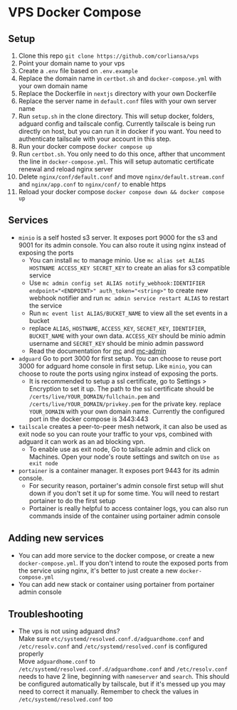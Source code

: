 # VPS Docker Compose

## Setup

1. Clone this repo
   `git clone https://github.com/corliansa/vps`
1. Point your domain name to your vps
1. Create a `.env` file based on `.env.example`
1. Replace the domain name in `certbot.sh` and `docker-compose.yml` with your own domain name
1. Replace the Dockerfile in `nextjs` directory with your own Dockerfile
1. Replace the server name in `default.conf` files with your own server name
1. Run `setup.sh` in the clone directory.
   This will setup docker, folders, adguard config and tailscale config. Currently tailscale is being run directly on host, but you can run it in docker if you want. You need to authenticate tailscale with your account in this step.
1. Run your docker compose `docker compose up`
1. Run `certbot.sh`. You only need to do this once, afther that uncomment the line in `docker-compose.yml`. This will setup automatic certificate renewal and reload nginx server
2. Delete `nginx/conf/default.conf` and move `nginx/default.stream.conf` and `nginx/app.conf` to `nginx/conf/` to enable https
3. Reload your docker compose `docker compose down && docker compose up`

## Services

- `minio` is a self hosted s3 server. It exposes port 9000 for the s3 and 9001 for its admin console. You can also route it using nginx instead of exposing the ports
  - You can install `mc` to manage minio. Use `mc alias set ALIAS HOSTNAME ACCESS_KEY SECRET_KEY` to create an alias for s3 compatible service
  - Use `mc admin config set ALIAS notify_webhook:IDENTIFIER endpoint="<ENDPOINT>" auth_token="<string>"` to create new webhook notifier and run `mc admin service restart ALIAS` to restart the service
  - Run `mc event list ALIAS/BUCKET_NAME` to view all the set events in a bucket
  - replace `ALIAS`, `HOSTNAME`, `ACCESS_KEY`, `SECRET_KEY`, `IDENTIFIER`, `BUCKET_NAME` with your own data. `ACCESS_KEY` should be minio admin username and `SECRET_KEY` should be minio admin password
  - Read the documentation for [mc](https://min.io/docs/minio/linux/reference/minio-mc.html) and [mc-admin](https://min.io/docs/minio/linux/reference/minio-mc-admin.html)
- `adguard` Go to port 3000 for first setup. You can choose to reuse port 3000 for adguard home console in first setup. Like `minio`, you can choose to route the ports using nginx instead of exposing the ports.
  - It is recommended to setup a ssl certificate, go to Settings > Encryption to set it up. The path to the ssl certificate should be `/certs/live/YOUR_DOMAIN/fullchain.pem` and `/certs/live/YOUR_DOMAIN/privkey.pem` for the private key. replace `YOUR_DOMAIN` with your own domain name. Currently the configured port in the docker compose is 3443:443
- `tailscale` creates a peer-to-peer mesh network, it can also be used as exit node so you can route your traffic to your vps, combined with adguard it can work as an ad blocking vpn.
  - To enable use as exit node, Go to tailscale admin and click on Machines. Open your node's route settings and switch on `Use as exit node`
- `portainer` is a container manager. It exposes port 9443 for its admin console.
  - For security reason, portainer's admin console first setup will shut down if you don't set it up for some time. You will need to restart portainer to do the first setup
  - Portainer is really helpful to access container logs, you can also run commands inside of the container using portainer admin console

## Adding new services

- You can add more service to the docker compose, or create a new `docker-compose.yml`. If you don't intend to route the exposed ports from the service using nginx, it's better to just create a new `docker-compose.yml`
- You can add new stack or container using portainer from portainer admin console

## Troubleshooting

- The vps is not using adguard dns?\
  Make sure `etc/systemd/resolved.conf.d/adguardhome.conf` and `/etc/resolv.conf` and `/etc/systemd/resolved.conf` is configured properly\
  Move `adguardhome.conf` to `/etc/systemd/resolved.conf.d/adguardhome.conf` and `/etc/resolv.conf` needs to have 2 line, beginning with `nameserver` and `search`. This should be configured automatically by tailscale, but if it's messed up you may need to correct it manually. Remember to check the values in `/etc/systemd/resolved.conf` too
